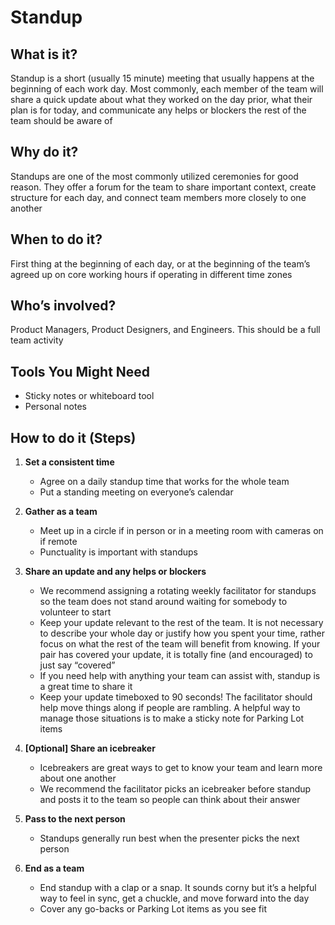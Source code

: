 # Standup 

## What is it?
Standup is a short (usually 15 minute) meeting that usually happens at the beginning of each work day. Most commonly, each member of the team will share a quick update about what they worked on the day prior, what their plan is for today, and communicate any helps or blockers the rest of the team should be aware of


## Why do it?
Standups are one of the most commonly utilized ceremonies for good reason. They offer a forum for the team to share important context, create structure for each day, and connect team members more closely to one another


## When to do it? 
First thing at the beginning of each day, or at the beginning of the team’s agreed up on core working hours if operating in different time zones


## Who’s involved? 
Product Managers, Product Designers, and Engineers. This should be a full team activity


## Tools You Might Need
  * Sticky notes or whiteboard tool
  * Personal notes


## How to do it (Steps)
1. **Set a consistent time**
    * Agree on a daily standup time that works for the whole team
    * Put a standing meeting on everyone’s calendar

2. **Gather as a team**
    * Meet up in a circle if in person or in a meeting room with cameras on if remote
    * Punctuality is important with standups

3. **Share an update and any helps or blockers**
    * We recommend assigning a rotating weekly facilitator for standups so the team does not stand around waiting for somebody to volunteer to start
    * Keep your update relevant to the rest of the team. It is not necessary to describe your whole day or justify how you spent your time, rather focus on what the rest of the team will benefit from knowing. If your pair has covered your update, it is totally fine (and encouraged) to just say “covered”
    * If you need help with anything your team can assist with, standup is a great time to share it
    * Keep your update timeboxed to 90 seconds! The facilitator should help move things along if people are rambling. A helpful way to manage those situations is to make a sticky note for Parking Lot items

4. **[Optional] Share an icebreaker**
    * Icebreakers are great ways to get to know your team and learn more about one another
    * We recommend the facilitator picks an icebreaker before standup and posts it to the team so people can think about their answer

5. **Pass to the next person** 
    * Standups generally run best when the presenter picks the next person

6. **End as a team**
    * End standup with a clap or a snap. It sounds corny but it’s a helpful way to feel in sync, get a chuckle, and move forward into the day
    * Cover any go-backs or Parking Lot items as you see fit
